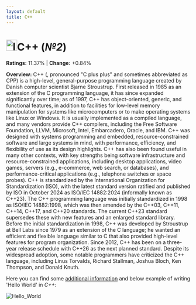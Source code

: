 ```yaml
---
layout: default
title: C++
---
```


# <img src="https://i.pinimg.com/originals/d6/4c/09/d64c095f35faf9c91bf9dd6b7f117b02.png" alt="logo" width="30"/>**C++** (_№2_) 

**Ratings:** 11.37% | **Change:** +0.84% 

**Overview:** C++ (, pronounced "C plus plus" and sometimes abbreviated as CPP) is a high-level, general-purpose programming language created by Danish computer scientist Bjarne Stroustrup. First released in 1985 as an extension of the C programming language, it has since expanded significantly over time; as of 1997, C++ has object-oriented, generic, and functional features, in addition to facilities for low-level memory manipulation for systems like microcomputers or to make operating systems like Linux or Windows. It is usually implemented as a compiled language, and many vendors provide C++ compilers, including the Free Software Foundation, LLVM, Microsoft, Intel, Embarcadero, Oracle, and IBM.
C++ was designed with systems programming and embedded, resource-constrained software and large systems in mind, with performance, efficiency, and flexibility of use as its design highlights. C++ has also been found useful in many other contexts, with key strengths being software infrastructure and resource-constrained applications, including desktop applications, video games, servers (e.g., e-commerce, web search, or databases), and performance-critical applications (e.g., telephone switches or space probes).
C++ is standardized by the International Organization for Standardization (ISO), with the latest standard version ratified and published by ISO in October 2024 as ISO/IEC 14882:2024 (informally known as C++23). The C++ programming language was initially standardized in 1998 as ISO/IEC 14882:1998, which was then amended by the C++03, C++11, C++14, C++17, and C++20 standards. The current C++23 standard supersedes these with new features and an enlarged standard library. Before the initial standardization in 1998, C++ was developed by Stroustrup at Bell Labs since 1979 as an extension of the C language; he wanted an efficient and flexible language similar to C that also provided high-level features for program organization. Since 2012, C++ has been on a three-year release schedule with C++26 as the next planned standard.
Despite its widespread adoption, some notable programmers have criticized the C++ language, including Linus Torvalds, Richard Stallman, Joshua Bloch, Ken Thompson, and Donald Knuth.



Here you can find some [additional information](https://en.wikipedia.org/wiki/C%2B%2B) and below example of writing 'Hello World' in _C++_: 

![Hello_World](https://cdn.mycplus.com/mycplus/wp-content/uploads/2018/01/hello_world_cpp.png)
